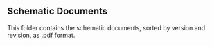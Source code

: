 ## Schematic Documents

This folder contains the schematic documents, sorted by version and revision, as .pdf format. 
